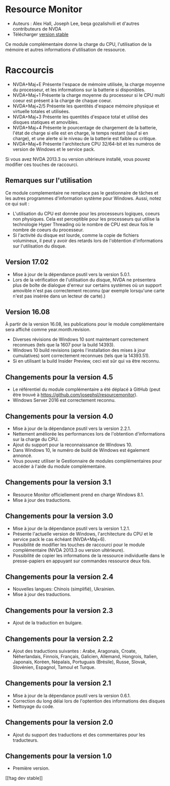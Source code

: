 # Resource Monitor #

* Auteurs : Alex Hall, Joseph Lee, beqa gozalishvili et d'autres
  contributeurs de NVDA
* Télécharger [version stable][1]

Ce module complémentaire donne la charge du CPU, l'utilisation de la mémoire
et autres informations d'utilisation de ressource.

# Raccourcis #

* NVDA+Maj+E Présente l'espace de mémoire utilisée, la charge moyenne du
  processeur, et les informations sur la batterie si disponibles.
* NVDA+Maj+1 Présente la charge moyenne du processeur si le CPU multi coeur
  est présent à la charge de chaque coeur.
* NVDA+Maj+2/5 Présente les quentités d'espace mémoire physique et virtuelle
  totales et utilisées.
* NVDA+Maj+3 Présente les quentités d'espace total et utilisé des disques
  statiques et amovibles.
* NVDA+Maj+4 Présente le pourcentage de chargement de la batterie, l'état de
  charge si elle est en charge, le temps restant (sauf si en charge), et une
  alerte si le niveau de la batterie est faible ou critique.
* NVDA+Maj+6 Présente l'architecture CPU 32/64-bit et   les numéros de
  version de Windows et le service pack.

Si vous avez NVDA 2013.3 ou version ultérieure installé, vous pouvez
modifier ces touches de raccourci.

## Remarques sur l'utilisation ##

Ce module complementaire ne remplace pas le gestionnaire de tâches et les
autres programmes d'information système pour Windows. Aussi, notez ce qui
suit :

* L'utilisation du CPU est donnée pour les processeurs logiques, coeurs non
  physiques. Cela est perceptible pour les processeurs qui utilise la
  technologie Hyper Threading où le nombre de CPU est deux fois le nombre de
  coeurs du processeur.
* Si l'activité du disque est lourde, comme la copie de fichiers volumineux,
  il peut y avoir des retards lors de l'obtention d'informations sur
  l'utilisation du disque.

## Version 17.02

* Mise à jour de la dépendance psutil vers la version 5.0.1.
* Lors de la vérification de l'utilisation du disque, NVDA ne présentera
  plus de boîte de dialogue d'erreur sur certains systèmes où un support
  amovible n'est pas correctement reconnu (par exemple lorsqu'une carte
  n'est pas insérée dans un lecteur de carte).)

## Version 16.08

À partir de la version 16.08, les publications pour le module complémentaire
sera affiché comme year.month.revision.

* Diverses révisions de Windows 10 sont maintenant correctement reconnues
  (tels que la 1607 pour la build 14393).
* Windows 10 build revisions (après l'installation des mises à jour
  cumulatives) sont correctement reconnues (tels que la 14393.51).
* Si en utilisant la build Insider Preview, ceci est sûr qui va être
  reconnu.

## Changements pour la version 4.5 ##

* Le référentiel du module complémentaire a été déplacé à GitHub (peut être
  trouvé à https://github.com/josephsl/resourcemonitor).
* Windows Server 2016 est correctement reconnu.

## Changements pour la version 4.0 ##

* Mise à jour de la dépendance psutil  vers la version 2.2.1.
* Nettement améliorée les performances lors de l'obtention d'informations
  sur la charge du CPU.
* Ajout du support pour la reconnaissance de Windows 10.
* Dans Windows 10, le numéro de build de Windows est également annoncé.
* Vous pouvez utiliser le Gestionnaire de modules complémentaires pour
  accéder à l'aide du module complémentaire.

## Changements pour la version 3.1 ##

* Resource Monitor officiellement prend en charge Windows 8.1.
* Mise à jour des traductions.

## Changements pour la version 3.0 ##

* Mise à jour de la dépendance psutil  vers la version 1.2.1.
* Présente l'actuelle  version de Windows, l'architecture du CPU et le
  service pack le cas échéant (NVDA+Maj+6).
* Possibilité de modifier les touches de raccourci pour le module
  complémentaire (NVDA 2013.3 ou version ultérieure).
* Possibilité de copier les informations de la ressource individuelle dans
  le presse-papiers en appuyant sur commandes ressource deux fois.

## Changements pour la version 2.4 ##

* Nouvelles langues: Chinois (simplifié), Ukrainien.
* Mise à jour des traductions.

## Changements pour la version 2.3 ##

* Ajout de la traduction en bulgare.

## Changements pour la version 2.2 ##

* Ajout des traductions suivantes : Arabe, Aragonais, Croate, Néherlandais,
  Finnois, Français, Galicien, Allemand, Hongrois, Italien, Japonais,
  Koréen, Népalais, Portuguais (Brésile), Russe, Slovak, Slovénien,
  Espagnol, Tamoul et Turque.

## Changements pour la version 2.1 ##

* Mise à jour de la dépendance psutil  vers la version 0.6.1.
* Correction du long délai lors de l'optention des informations des disques
* Nettoyage du code.

## Changements pour la version 2.0 ##

* Ajout du support des traductions et des commentaires pour les traducteurs.

## Changements pour la version 1.0 ##

* Première version.

[[!tag dev stable]]

[1]: https://addons.nvda-project.org/files/get.php?file=rm
